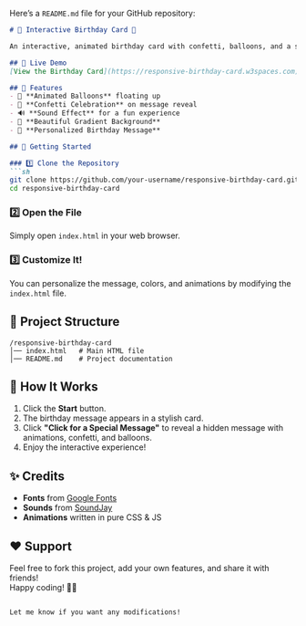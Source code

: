 Here’s a `README.md` file for your GitHub repository:

```md
# 🎉 Interactive Birthday Card 🎂

An interactive, animated birthday card with confetti, balloons, and a special message. Built with HTML, CSS, and JavaScript.

## 🌟 Live Demo  
[View the Birthday Card](https://responsive-birthday-card.w3spaces.com)

## 📜 Features
- 🎈 **Animated Balloons** floating up  
- 🎊 **Confetti Celebration** on message reveal  
- 🔊 **Sound Effect** for a fun experience  
- 🎨 **Beautiful Gradient Background**  
- 💌 **Personalized Birthday Message**  

## 🚀 Getting Started

### 1️⃣ Clone the Repository  
```sh
git clone https://github.com/your-username/responsive-birthday-card.git
cd responsive-birthday-card
```

### 2️⃣ Open the File  
Simply open `index.html` in your web browser.

### 3️⃣ Customize It!  
You can personalize the message, colors, and animations by modifying the `index.html` file.

## 📂 Project Structure
```
/responsive-birthday-card
│── index.html   # Main HTML file
│── README.md    # Project documentation
```

## 🎁 How It Works
1. Click the **Start** button.  
2. The birthday message appears in a stylish card.  
3. Click **"Click for a Special Message"** to reveal a hidden message with animations, confetti, and balloons.  
4. Enjoy the interactive experience!

## ✨ Credits  
- **Fonts** from [Google Fonts](https://fonts.google.com/)  
- **Sounds** from [SoundJay](https://www.soundjay.com/)  
- **Animations** written in pure CSS & JS  

## ❤️ Support  
Feel free to fork this project, add your own features, and share it with friends!  
Happy coding! 🎂✨
```

Let me know if you want any modifications!
